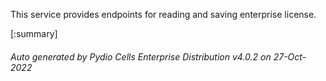 






This service provides endpoints for reading and saving enterprise license.

[:summary]

###### Auto generated by Pydio Cells Enterprise Distribution v4.0.2 on 27-Oct-2022
